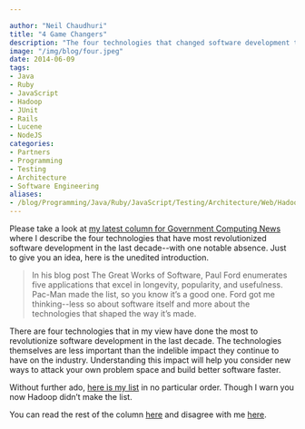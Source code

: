 ```yaml
---

author: "Neil Chaudhuri"
title: "4 Game Changers"
description: "The four technologies that changed software development the most in the last decade. Sorry, no Hadoop." 
image: "/img/blog/four.jpeg" 
date: 2014-06-09
tags:
- Java
- Ruby
- JavaScript
- Hadoop
- JUnit
- Rails
- Lucene
- NodeJS
categories: 
- Partners
- Programming
- Testing
- Architecture
- Software Engineering
aliases:
- /blog/Programming/Java/Ruby/JavaScript/Testing/Architecture/Web/Hadoop/2014/06/09/4-game-changers
---
```


Please take a look at [my latest column for Government Computing News](http://gcn.com/articles/2014/06/05/top-software-development-technologies.aspx)
where I describe the four technologies that have most revolutionized software development in the last decade--with one notable absence.
Just to give you an idea, here is the unedited introduction.

>  In his blog post The Great Works of Software, Paul Ford enumerates five applications that excel in longevity, popularity, and usefulness. Pac-Man made the list, so you know it’s a good one. Ford got me thinking--less so about software itself and more about the technologies that shaped the way it’s made. 

There are four technologies that in my view have done the most to revolutionize software development in the last decade. The technologies themselves are less important than the indelible impact they continue to have on the industry. Understanding this impact will help you consider new ways to attack your own problem space and build better software faster.


Without further ado, [here is my list](http://gcn.com/articles/2014/06/05/top-software-development-technologies.aspx) in no particular order. Though I warn you now Hadoop didn’t make the list.


You can read the rest of the column [here](http://gcn.com/articles/2014/06/05/top-software-development-technologies.aspx) 
and disagree with me [here](/contact).
